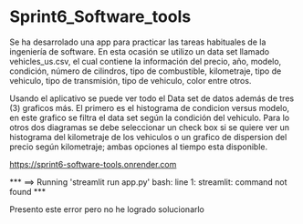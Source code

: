 # Sprint6_Software_tools
Se ha desarrolado una app para practicar las tareas habituales de la ingeniería de software. En esta ocasión se utilizo un data set llamado vehicles_us.csv, el cual contiene la información del precio, año, modelo, condición, número de cilindros, tipo de combustible, kilometraje, tipo de vehiculo, tipo de transmisión, tipo de vehiculo, color entre otros.

Usando el aplicativo se puede ver todo el Data set de datos además de tres (3) graficos más. El primero es el histograma de condicion versus modelo, en este grafico se filtra el data set según la condición del vehiculo. Para lo otros dos diagramas se debe seleccionar un check box si se quiere ver un histograma del kilometraje de los vehiculos o un grafico de dispersion del precio según kilometraje; ambas opciones al tiempo esta disponible.

https://sprint6-software-tools.onrender.com

*** ==> Running 'streamlit run app.py'
bash: line 1: streamlit: command not found ***

Presento este error pero no he logrado solucionarlo

